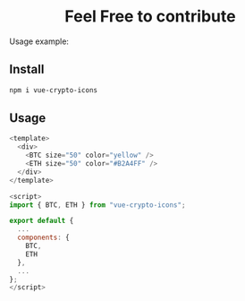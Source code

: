 <span align="center">
  <h1>Feel Free to contribute</h1>
</span>

Usage example:

## Install

```sh
npm i vue-crypto-icons
```

## Usage

```js
<template>
  <div>
    <BTC size="50" color="yellow" />
    <ETH size="50" color="#B2A4FF" />
  </div>
</template>

<script>
import { BTC, ETH } from "vue-crypto-icons";

export default {
  ...
  components: {
    BTC, 
    ETH
  },
  ...
};
</script>
```
